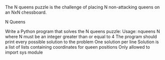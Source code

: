 The N queens puzzle is the challenge of placing N non-attacking queens on an NxN chessboard.

N Queens

Write a Python program that solves the N queens puzzle:
Usage: nqueens N where N must be an integer greater than or equal to 4
The program should print every possible solution to the problem
One solution per line
Solution is a list of lists containing coordinates for queen positions
Only allowed to import sys module
